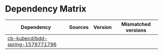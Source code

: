 # Dependency Matrix

Dependency | Sources | Version | Mismatched versions
---------- | ------- | ------- | -------------------
[cb-kubecd/bdd-spring-1579771796](https://github.com/cb-kubecd/bdd-spring-1579771796.git) |  | []() | 
